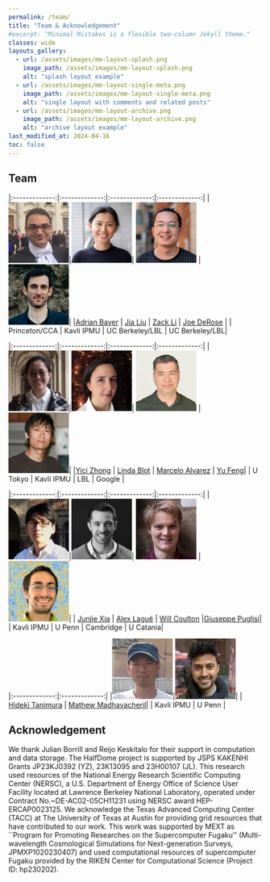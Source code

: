 ```yaml
---
permalink: /team/
title: "Team & Acknowledgement"
#excerpt: "Minimal Mistakes is a flexible two-column Jekyll theme."
classes: wide
layouts_gallery:
  - url: /assets/images/mm-layout-splash.png
    image_path: /assets/images/mm-layout-splash.png
    alt: "splash layout example"
  - url: /assets/images/mm-layout-single-meta.png
    image_path: /assets/images/mm-layout-single-meta.png
    alt: "single layout with comments and related posts"
  - url: /assets/images/mm-layout-archive.png
    image_path: /assets/images/mm-layout-archive.png
    alt: "archive layout example"
last_modified_at: 2024-04-16
toc: false
---
```


<style>
td, th {
   border: none!important;
}
</style>

## Team   
|:-------------:|:-------------:|:-------------:|:-------------:|
|<img src="/assets/images/adrian.png"  style="width: 120px;">|<img src="/assets/images/jia.jpeg"  style="width: 120px;">| <img src="/assets/images/zack.jpeg"  style="width: 120px;"> | <img src="/assets/images/joe.png"  style="width: 120px;">|
|[Adrian Bayer](https://adrianbayer.github.io/) | [Jia Liu](https://liuxx479.github.io) | [Zack Li](https://zack.li/) | [Joe DeRose](https://j-dr.github.io/) |
| Princeton/CCA | Kavli IPMU | UC Berkeley/LBL | UC Berkeley/LBL|

|:-------------:|:-------------:|:-------------:|:-------------:|
|<img src="/assets/images/yici.jpeg"  style="width: 120px;">|<img src="/assets/images/linda.jpeg"  style="width: 120px;">| <img src="/assets/images/marcelo.png"  style="width: 120px;"> | <img src="/assets/images/yu.png"  style="width: 120px;">|
|[Yici Zhong](https://yicizhong98.github.io/) | [Linda Blot](https://member.ipmu.jp/linda.blot/) | [Marcelo Alvarez](https://marcelo-alvarez.github.io/) | [Yu Feng](https://rainwoodman.github.io/website/)|
| U Tokyo | Kavli IPMU | LBL | Google |

|:-------------:|:-------------:|:-------------:|:-------------:|
|<img src="/assets/images/junjie.jpeg"  style="width: 120px;">|<img src="/assets/images/alex.png"  style="width: 120px;">| <img src="/assets/images/will.png"  style="width: 120px;"> | <img src="/assets/images/pug.png"  style="width: 120px;">|
| [Junjie Xia](https://db.ipmu.jp/member/personal/7035en.html) | [Alex Laguë](https://alexlague.github.io/) | [Will Coulton](https://www.damtp.cam.ac.uk/person/wrc27)  |[Giuseppe Puglisi](https://giuspugl.github.io/)|
| Kavli IPMU | U Penn | Cambridge |  U Catania|

|:-------------:|:-------------:|
|<img src="/assets/images/hideki.png"  style="width: 120px;">|<img src="/assets/images/mat.jpeg"  style="width: 120px;">| 
| [Hideki Tanimura](https://inspirehep.net/authors/1890766) | [Mathew Madhavacheril](https://msyriac.github.io/)| 
| Kavli IPMU | U Penn | 

## Acknowledgement

We thank Julian Borrill and Reijo Keskitalo for their support in computation and data storage. The HalfDome project is supported by JSPS KAKENHI Grants JP23KJ0392 (YZ), 23K13095 and 23H00107 (JL). This research used resources of the National Energy Research Scientific Computing Center (NERSC), a U.S. Department of Energy Office of Science User Facility located at Lawrence Berkeley National Laboratory, operated under Contract No.~DE-AC02-05CH11231 using NERSC award  HEP-ERCAP0023125. We acknowledge the Texas Advanced Computing Center (TACC) at The University of Texas at Austin for providing grid resources that have contributed to our work. This work was supported by MEXT as ``Program for Promoting Researches on the Supercomputer Fugaku'' (Multi-wavelength Cosmological Simulations for Next-generation Surveys, JPMXP1020230407) and used computational resources of supercomputer Fugaku provided by the RIKEN Center for Computational Science (Project ID: hp230202). 
